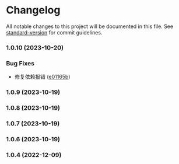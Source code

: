 # Changelog

All notable changes to this project will be documented in this file. See [standard-version](https://github.com/conventional-changelog/standard-version) for commit guidelines.

### 1.0.10 (2023-10-20)


### Bug Fixes

* 修复依赖报错 ([e01165b](https://github.com/tenadolanter/svg2font/commit/e01165bd1121f88262dc8eb0dafc239c583582fd))

### 1.0.9 (2023-10-19)

### 1.0.8 (2023-10-19)

### 1.0.7 (2023-10-19)

### 1.0.6 (2023-10-19)

### 1.0.4 (2022-12-09)

